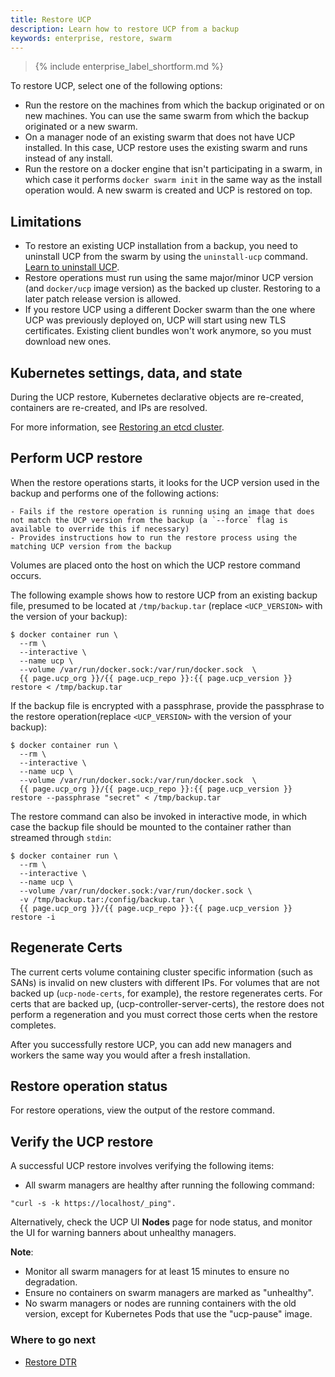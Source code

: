 ```yaml
---
title: Restore UCP
description: Learn how to restore UCP from a backup
keywords: enterprise, restore, swarm
---
```


>{% include enterprise_label_shortform.md %}

To restore UCP, select one of the following options:

* Run the restore on the machines from which the backup originated or on new machines. You can use the same swarm from which the backup originated or a new swarm.  
* On a manager node of an existing swarm that does not have UCP installed.
  In this case, UCP restore uses the existing swarm and runs instead of any install.
* Run the restore on a docker engine that isn't participating in a swarm, in which case it performs `docker swarm init` in the same way as the install operation would. A new swarm is created and UCP is restored on top.  

## Limitations

- To restore an existing UCP installation from a backup, you need to
uninstall UCP from the swarm by using the `uninstall-ucp` command.
[Learn to uninstall UCP](/ee/ucp/admin/install/uninstall/).
- Restore operations must run using the same major/minor UCP version (and `docker/ucp` image version) as the backed up cluster. Restoring to a later patch release version is allowed. 
- If you restore UCP using a different Docker swarm than the one where UCP was
previously deployed on, UCP will start using new TLS certificates. Existing
client bundles won't work anymore, so you must download new ones.

## Kubernetes settings, data, and state
During the UCP restore, Kubernetes declarative objects are re-created, containers are re-created, and IPs are resolved.

For more information, see [Restoring an etcd cluster](https://kubernetes.io/docs/tasks/administer-cluster/configure-upgrade-etcd/#restoring-an-etcd-cluster).

## Perform UCP restore

When the restore operations starts, it looks for the UCP version used in the backup and performs one of the following actions: 

    - Fails if the restore operation is running using an image that does not match the UCP version from the backup (a `--force` flag is  available to override this if necessary)
    - Provides instructions how to run the restore process using the matching UCP version from the backup

Volumes are placed onto the host on which the UCP restore command occurs. 

The following example shows how to restore UCP from an existing backup file, presumed to be located at `/tmp/backup.tar` (replace `<UCP_VERSION>` with the version of your backup):

```
$ docker container run \
  --rm \
  --interactive \
  --name ucp \
  --volume /var/run/docker.sock:/var/run/docker.sock  \
  {{ page.ucp_org }}/{{ page.ucp_repo }}:{{ page.ucp_version }} restore < /tmp/backup.tar
```

If the backup file is encrypted with a passphrase, provide the passphrase to the restore operation(replace `<UCP_VERSION>` with the version of your backup):

```
$ docker container run \
  --rm \
  --interactive \
  --name ucp \
  --volume /var/run/docker.sock:/var/run/docker.sock  \
  {{ page.ucp_org }}/{{ page.ucp_repo }}:{{ page.ucp_version }} restore --passphrase "secret" < /tmp/backup.tar  
```

The restore command can also be invoked in interactive mode, in which case the
backup file should be mounted to the container rather than streamed through
`stdin`:

```none
$ docker container run \
  --rm \
  --interactive \
  --name ucp \
  --volume /var/run/docker.sock:/var/run/docker.sock \
  -v /tmp/backup.tar:/config/backup.tar \
  {{ page.ucp_org }}/{{ page.ucp_repo }}:{{ page.ucp_version }} restore -i
```

## Regenerate Certs
The current certs volume containing cluster specific information (such as SANs) is invalid on new clusters with different IPs. For volumes that are not backed up (`ucp-node-certs`, for example), the restore regenerates certs. For certs that are backed up, (ucp-controller-server-certs), the restore does not perform a regeneration and you must correct those certs when the restore completes.

After you successfully restore UCP, you can add new managers and workers the same way you would after a fresh installation. 

## Restore operation status
For restore operations, view the output of the restore command.

## Verify the UCP restore
A successful UCP restore involves verifying the following items:

- All swarm managers are healthy after running the following command:

```
"curl -s -k https://localhost/_ping". 
```

Alternatively, check the UCP UI **Nodes** page for node status, and monitor the UI for warning banners about unhealthy managers.

**Note**: 
- Monitor all swarm managers for at least 15 minutes to ensure no degradation.
- Ensure no containers on swarm managers are marked as "unhealthy".
- No swarm managers or nodes are running containers with the old version, except for Kubernetes Pods that use the "ucp-pause" image.

### Where to go next

- [Restore DTR](restore-dtr.md)
